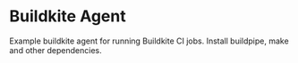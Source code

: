 # Buildkite Agent

Example buildkite agent for running Buildkite CI jobs. Install buildpipe, make and other dependencies.

